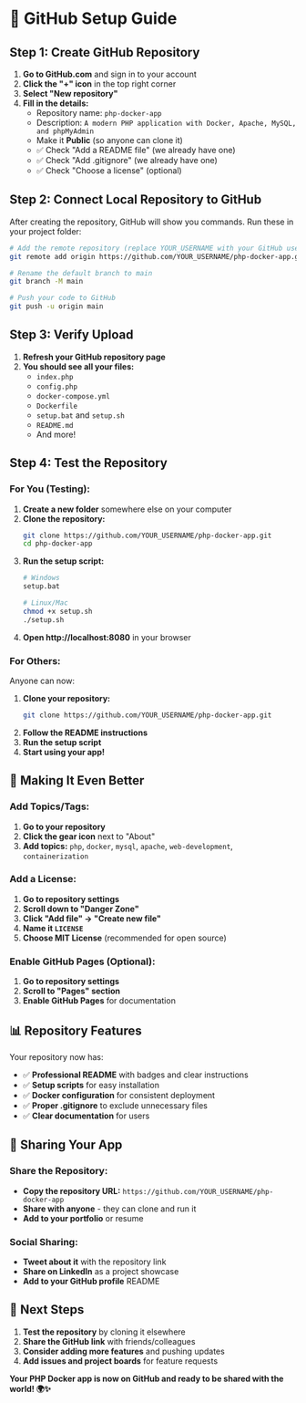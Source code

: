 # 🐙 GitHub Setup Guide

## Step 1: Create GitHub Repository

1. **Go to GitHub.com** and sign in to your account
2. **Click the "+" icon** in the top right corner
3. **Select "New repository"**
4. **Fill in the details:**
   - Repository name: `php-docker-app`
   - Description: `A modern PHP application with Docker, Apache, MySQL, and phpMyAdmin`
   - Make it **Public** (so anyone can clone it)
   - ✅ Check "Add a README file" (we already have one)
   - ✅ Check "Add .gitignore" (we already have one)
   - ✅ Check "Choose a license" (optional)

## Step 2: Connect Local Repository to GitHub

After creating the repository, GitHub will show you commands. Run these in your project folder:

```bash
# Add the remote repository (replace YOUR_USERNAME with your GitHub username)
git remote add origin https://github.com/YOUR_USERNAME/php-docker-app.git

# Rename the default branch to main
git branch -M main

# Push your code to GitHub
git push -u origin main
```

## Step 3: Verify Upload

1. **Refresh your GitHub repository page**
2. **You should see all your files:**
   - `index.php`
   - `config.php`
   - `docker-compose.yml`
   - `Dockerfile`
   - `setup.bat` and `setup.sh`
   - `README.md`
   - And more!

## Step 4: Test the Repository

### For You (Testing):
1. **Create a new folder** somewhere else on your computer
2. **Clone the repository:**
   ```bash
   git clone https://github.com/YOUR_USERNAME/php-docker-app.git
   cd php-docker-app
   ```
3. **Run the setup script:**
   ```bash
   # Windows
   setup.bat
   
   # Linux/Mac
   chmod +x setup.sh
   ./setup.sh
   ```
4. **Open http://localhost:8080** in your browser

### For Others:
Anyone can now:
1. **Clone your repository:**
   ```bash
   git clone https://github.com/YOUR_USERNAME/php-docker-app.git
   ```
2. **Follow the README instructions**
3. **Run the setup script**
4. **Start using your app!**

## 🌟 Making It Even Better

### Add Topics/Tags:
1. **Go to your repository**
2. **Click the gear icon** next to "About"
3. **Add topics:** `php`, `docker`, `mysql`, `apache`, `web-development`, `containerization`

### Add a License:
1. **Go to repository settings**
2. **Scroll down to "Danger Zone"**
3. **Click "Add file" → "Create new file"**
4. **Name it `LICENSE`**
5. **Choose MIT License** (recommended for open source)

### Enable GitHub Pages (Optional):
1. **Go to repository settings**
2. **Scroll to "Pages" section**
3. **Enable GitHub Pages** for documentation

## 📊 Repository Features

Your repository now has:
- ✅ **Professional README** with badges and clear instructions
- ✅ **Setup scripts** for easy installation
- ✅ **Docker configuration** for consistent deployment
- ✅ **Proper .gitignore** to exclude unnecessary files
- ✅ **Clear documentation** for users

## 🚀 Sharing Your App

### Share the Repository:
- **Copy the repository URL:** `https://github.com/YOUR_USERNAME/php-docker-app`
- **Share with anyone** - they can clone and run it
- **Add to your portfolio** or resume

### Social Sharing:
- **Tweet about it** with the repository link
- **Share on LinkedIn** as a project showcase
- **Add to your GitHub profile** README

## 🎯 Next Steps

1. **Test the repository** by cloning it elsewhere
2. **Share the GitHub link** with friends/colleagues
3. **Consider adding more features** and pushing updates
4. **Add issues and project boards** for feature requests

**Your PHP Docker app is now on GitHub and ready to be shared with the world! 🌍✨**


